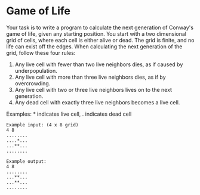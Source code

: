 Game of Life
=============

Your task is to write a program to calculate the next generation of Conway's game of life, given any starting position. You start with a two dimensional grid of cells, where each cell is either alive or dead. The grid is finite, and no life can exist off the edges. When calculating the next generation of the grid, follow these four rules:

1. Any live cell with fewer than two live neighbors dies, as if caused by underpopulation.
2. Any live cell with more than three live neighbors dies, as if by overcrowding.
3. Any live cell with two or three live neighbors lives on to the next generation.
4. Any dead cell with exactly three live neighbors becomes a live cell.

Examples: * indicates live cell, . indicates dead cell

```
Example input: (4 x 8 grid)
4 8
........
....*...
...**...
........
```

```
Example output:
4 8
........
...**...
...**...
........
```

